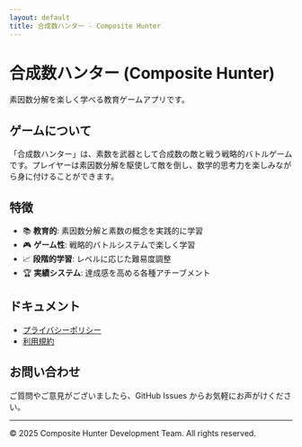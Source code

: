 ```yaml
---
layout: default
title: 合成数ハンター - Composite Hunter
---
```


# 合成数ハンター (Composite Hunter)

素因数分解を楽しく学べる教育ゲームアプリです。

## ゲームについて

「合成数ハンター」は、素数を武器として合成数の敵と戦う戦略的バトルゲームです。プレイヤーは素因数分解を駆使して敵を倒し、数学的思考力を楽しみながら身に付けることができます。

## 特徴

- 📚 **教育的**: 素因数分解と素数の概念を実践的に学習
- 🎮 **ゲーム性**: 戦略的バトルシステムで楽しく学習
- 📈 **段階的学習**: レベルに応じた難易度調整
- 🏆 **実績システム**: 達成感を高める各種アチーブメント

## ドキュメント

- [プライバシーポリシー](privacy-policy.html)
- [利用規約](terms-of-service.html)

## お問い合わせ

ご質問やご意見がございましたら、GitHub Issues からお気軽にお声がけください。

---

© 2025 Composite Hunter Development Team. All rights reserved.